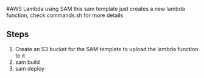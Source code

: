 #AWS Lambda using SAM
this sam template just creates a new lambda function, check commands.sh for more details 

## Steps
1. Create an S3 bucket for the SAM template to upload the lambda function to it 
2. sam build
3. sam deploy

